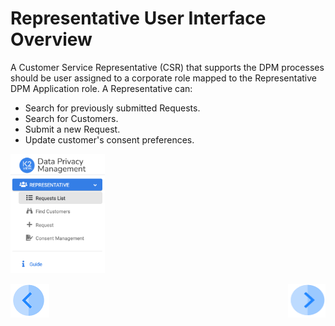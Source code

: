 # Representative User Interface Overview

A Customer Service Representative (CSR) that supports the DPM processes should be user assigned to a corporate role mapped to the Representative DPM Application role. 
A Representative can:

- Search for previously submitted Requests.
- Search for Customers.
- Submit a new Request. 
- Update customer's consent preferences.

<img src="../images/Figure_32_Representative_menu.png" width="30%" height="30%">



[![Previous](/articles/DPM/images/Previous.png)](/articles/DPM/03_Representantive_User_Interface/README.md)[<img align="right" width="60" height="54" src="/articles/DPM/images/Next.png">](/articles/DPM/03_Representantive_User_Interface/02_Representative_User_Interface_Search.md)

